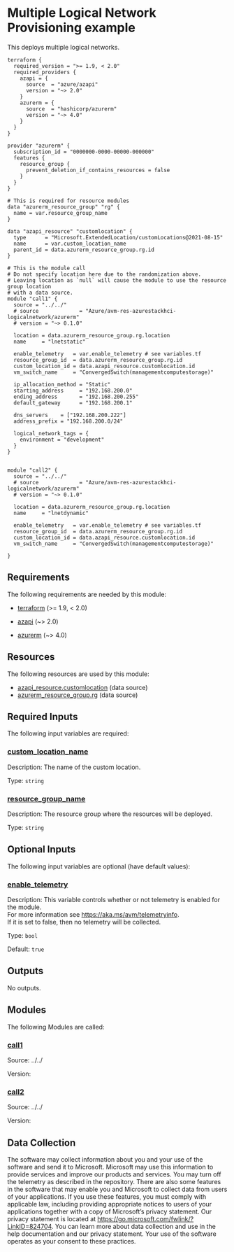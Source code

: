 <!-- BEGIN_TF_DOCS -->
# Multiple Logical Network Provisioning example

This deploys multiple logical networks.

```hcl
terraform {
  required_version = ">= 1.9, < 2.0"
  required_providers {
    azapi = {
      source  = "azure/azapi"
      version = "~> 2.0"
    }
    azurerm = {
      source  = "hashicorp/azurerm"
      version = "~> 4.0"
    }
  }
}

provider "azurerm" {
  subscription_id = "0000000-0000-00000-000000"
  features {
    resource_group {
      prevent_deletion_if_contains_resources = false
    }
  }
}

# This is required for resource modules
data "azurerm_resource_group" "rg" {
  name = var.resource_group_name
}

data "azapi_resource" "customlocation" {
  type      = "Microsoft.ExtendedLocation/customLocations@2021-08-15"
  name      = var.custom_location_name
  parent_id = data.azurerm_resource_group.rg.id
}

# This is the module call
# Do not specify location here due to the randomization above.
# Leaving location as `null` will cause the module to use the resource group location
# with a data source.
module "call1" {
  source = "../../"
  # source             = "Azure/avm-res-azurestackhci-logicalnetwork/azurerm"
  # version = "~> 0.1.0"

  location = data.azurerm_resource_group.rg.location
  name     = "lnetstatic"

  enable_telemetry   = var.enable_telemetry # see variables.tf
  resource_group_id  = data.azurerm_resource_group.rg.id
  custom_location_id = data.azapi_resource.customlocation.id
  vm_switch_name     = "ConvergedSwitch(managementcomputestorage)"

  ip_allocation_method = "Static"
  starting_address     = "192.168.200.0"
  ending_address       = "192.168.200.255"
  default_gateway      = "192.168.200.1"

  dns_servers    = ["192.168.200.222"]
  address_prefix = "192.168.200.0/24"

  logical_network_tags = {
    environment = "development"
  }
}


module "call2" {
  source = "../../"
  # source             = "Azure/avm-res-azurestackhci-logicalnetwork/azurerm"
  # version = "~> 0.1.0"

  location = data.azurerm_resource_group.rg.location
  name     = "lnetdynamic"

  enable_telemetry   = var.enable_telemetry # see variables.tf
  resource_group_id  = data.azurerm_resource_group.rg.id
  custom_location_id = data.azapi_resource.customlocation.id
  vm_switch_name     = "ConvergedSwitch(managementcomputestorage)"

}
```

<!-- markdownlint-disable MD033 -->
## Requirements

The following requirements are needed by this module:

- <a name="requirement_terraform"></a> [terraform](#requirement\_terraform) (>= 1.9, < 2.0)

- <a name="requirement_azapi"></a> [azapi](#requirement\_azapi) (~> 2.0)

- <a name="requirement_azurerm"></a> [azurerm](#requirement\_azurerm) (~> 4.0)

## Resources

The following resources are used by this module:

- [azapi_resource.customlocation](https://registry.terraform.io/providers/azure/azapi/latest/docs/data-sources/resource) (data source)
- [azurerm_resource_group.rg](https://registry.terraform.io/providers/hashicorp/azurerm/latest/docs/data-sources/resource_group) (data source)

<!-- markdownlint-disable MD013 -->
## Required Inputs

The following input variables are required:

### <a name="input_custom_location_name"></a> [custom\_location\_name](#input\_custom\_location\_name)

Description: The name of the custom location.

Type: `string`

### <a name="input_resource_group_name"></a> [resource\_group\_name](#input\_resource\_group\_name)

Description: The resource group where the resources will be deployed.

Type: `string`

## Optional Inputs

The following input variables are optional (have default values):

### <a name="input_enable_telemetry"></a> [enable\_telemetry](#input\_enable\_telemetry)

Description: This variable controls whether or not telemetry is enabled for the module.  
For more information see <https://aka.ms/avm/telemetryinfo>.  
If it is set to false, then no telemetry will be collected.

Type: `bool`

Default: `true`

## Outputs

No outputs.

## Modules

The following Modules are called:

### <a name="module_call1"></a> [call1](#module\_call1)

Source: ../../

Version:

### <a name="module_call2"></a> [call2](#module\_call2)

Source: ../../

Version:

<!-- markdownlint-disable-next-line MD041 -->
## Data Collection

The software may collect information about you and your use of the software and send it to Microsoft. Microsoft may use this information to provide services and improve our products and services. You may turn off the telemetry as described in the repository. There are also some features in the software that may enable you and Microsoft to collect data from users of your applications. If you use these features, you must comply with applicable law, including providing appropriate notices to users of your applications together with a copy of Microsoft’s privacy statement. Our privacy statement is located at <https://go.microsoft.com/fwlink/?LinkID=824704>. You can learn more about data collection and use in the help documentation and our privacy statement. Your use of the software operates as your consent to these practices.
<!-- END_TF_DOCS -->